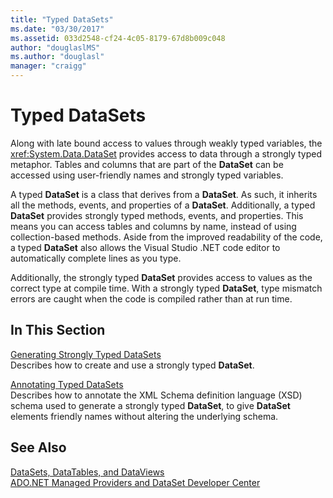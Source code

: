 ```yaml
---
title: "Typed DataSets"
ms.date: "03/30/2017"
ms.assetid: 033d2548-cf24-4c05-8179-67d8b009c048
author: "douglaslMS"
ms.author: "douglasl"
manager: "craigg"
---
```

# Typed DataSets
Along with late bound access to values through weakly typed variables, the <xref:System.Data.DataSet> provides access to data through a strongly typed metaphor. Tables and columns that are part of the **DataSet** can be accessed using user-friendly names and strongly typed variables.  
  
 A typed **DataSet** is a class that derives from a **DataSet**. As such, it inherits all the methods, events, and properties of a **DataSet**. Additionally, a typed **DataSet** provides strongly typed methods, events, and properties. This means you can access tables and columns by name, instead of using collection-based methods. Aside from the improved readability of the code, a typed **DataSet** also allows the Visual Studio .NET code editor to automatically complete lines as you type.  
  
 Additionally, the strongly typed **DataSet** provides access to values as the correct type at compile time. With a strongly typed **DataSet**, type mismatch errors are caught when the code is compiled rather than at run time.  
  
## In This Section  
 [Generating Strongly Typed DataSets](../../../../../docs/framework/data/adonet/dataset-datatable-dataview/generating-strongly-typed-datasets.md)  
 Describes how to create and use a strongly typed **DataSet**.  
  
 [Annotating Typed DataSets](../../../../../docs/framework/data/adonet/dataset-datatable-dataview/annotating-typed-datasets.md)  
 Describes how to annotate the XML Schema definition language (XSD) schema used to generate a strongly typed **DataSet**, to give **DataSet** elements friendly names without altering the underlying schema.  
  
## See Also  
 [DataSets, DataTables, and DataViews](../../../../../docs/framework/data/adonet/dataset-datatable-dataview/index.md)  
 [ADO.NET Managed Providers and DataSet Developer Center](http://go.microsoft.com/fwlink/?LinkId=217917)
